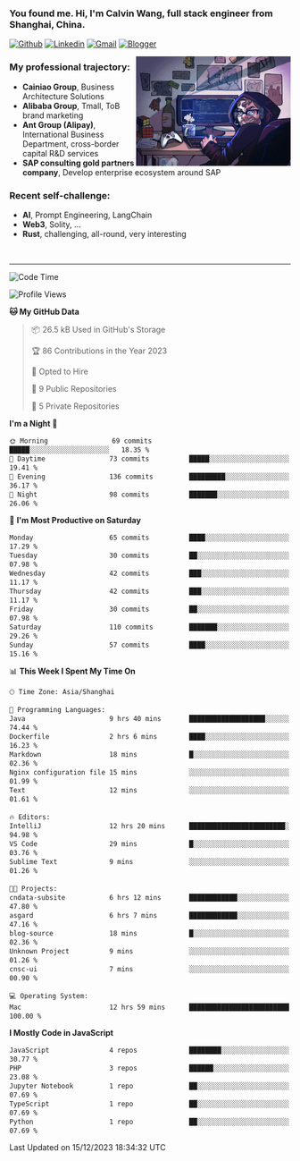<!-- Greeting -->
### You found me. Hi, I'm Calvin Wang, full stack engineer from Shanghai, China.

[![Github](https://img.shields.io/badge/-Github-000?style=flat&logo=Github&logoColor=white)](https://github.com/wangjunneil)
[![Linkedin](https://img.shields.io/badge/-LinkedIn-blue?style=flat&logo=Linkedin&logoColor=white)](https://www.linkedin.com/in/wangjunneil/)
[![Gmail](https://img.shields.io/badge/-Gmail-c14438?style=flat&logo=Gmail&logoColor=white)](mailto:wangjunneil@gmail.com)
[![Blogger](https://img.shields.io/badge/-Blogger-gray?style=flat&logo=Blogger&logoColor=white)](https://www.wangjun.dev)

<!--Introduction -->

<img align="right" alt="img" src="https://raw.githubusercontent.com/wangjunneil/wangjunneil/main/imgs/cover_image.png" width="55%" height="auto" />

### My professional trajectory: 
- **Cainiao Group**, Business Architecture Solutions
- **Alibaba Group**, Tmall, ToB brand marketing
- **Ant Group (Alipay)**, International Business Department, cross-border capital R&D services
- **SAP consulting gold partners company**, Develop enterprise ecosystem around SAP
### Recent self-challenge:
- **AI**, Prompt Engineering, LangChain
- **Web3**, Solity, ...
- **Rust**, challenging, all-round, very interesting

<br/>

---
<!-- Your badges -->

<!--START_SECTION:waka-->
![Code Time](http://img.shields.io/badge/Code%20Time-16%20hrs%2055%20mins-blue)

![Profile Views](http://img.shields.io/badge/Profile%20Views-81-blue)

**🐱 My GitHub Data** 

> 📦 26.5 kB Used in GitHub's Storage 
 > 
> 🏆 86 Contributions in the Year 2023
 > 
> 💼 Opted to Hire
 > 
> 📜 9 Public Repositories 
 > 
> 🔑 5 Private Repositories 
 > 
**I'm a Night 🦉** 

```text
🌞 Morning                69 commits          █████░░░░░░░░░░░░░░░░░░░░   18.35 % 
🌆 Daytime                73 commits          █████░░░░░░░░░░░░░░░░░░░░   19.41 % 
🌃 Evening                136 commits         █████████░░░░░░░░░░░░░░░░   36.17 % 
🌙 Night                  98 commits          ███████░░░░░░░░░░░░░░░░░░   26.06 % 
```
📅 **I'm Most Productive on Saturday** 

```text
Monday                   65 commits          ████░░░░░░░░░░░░░░░░░░░░░   17.29 % 
Tuesday                  30 commits          ██░░░░░░░░░░░░░░░░░░░░░░░   07.98 % 
Wednesday                42 commits          ███░░░░░░░░░░░░░░░░░░░░░░   11.17 % 
Thursday                 42 commits          ███░░░░░░░░░░░░░░░░░░░░░░   11.17 % 
Friday                   30 commits          ██░░░░░░░░░░░░░░░░░░░░░░░   07.98 % 
Saturday                 110 commits         ███████░░░░░░░░░░░░░░░░░░   29.26 % 
Sunday                   57 commits          ████░░░░░░░░░░░░░░░░░░░░░   15.16 % 
```


📊 **This Week I Spent My Time On** 

```text
🕑︎ Time Zone: Asia/Shanghai

💬 Programming Languages: 
Java                     9 hrs 40 mins       ███████████████████░░░░░░   74.44 % 
Dockerfile               2 hrs 6 mins        ████░░░░░░░░░░░░░░░░░░░░░   16.23 % 
Markdown                 18 mins             █░░░░░░░░░░░░░░░░░░░░░░░░   02.36 % 
Nginx configuration file 15 mins             ░░░░░░░░░░░░░░░░░░░░░░░░░   01.99 % 
Text                     12 mins             ░░░░░░░░░░░░░░░░░░░░░░░░░   01.61 % 

🔥 Editors: 
IntelliJ                 12 hrs 20 mins      ████████████████████████░   94.98 % 
VS Code                  29 mins             █░░░░░░░░░░░░░░░░░░░░░░░░   03.76 % 
Sublime Text             9 mins              ░░░░░░░░░░░░░░░░░░░░░░░░░   01.26 % 

🐱‍💻 Projects: 
cndata-subsite           6 hrs 12 mins       ████████████░░░░░░░░░░░░░   47.80 % 
asgard                   6 hrs 7 mins        ████████████░░░░░░░░░░░░░   47.16 % 
blog-source              18 mins             █░░░░░░░░░░░░░░░░░░░░░░░░   02.36 % 
Unknown Project          9 mins              ░░░░░░░░░░░░░░░░░░░░░░░░░   01.26 % 
cnsc-ui                  7 mins              ░░░░░░░░░░░░░░░░░░░░░░░░░   00.90 % 

💻 Operating System: 
Mac                      12 hrs 59 mins      █████████████████████████   100.00 % 
```

**I Mostly Code in JavaScript** 

```text
JavaScript               4 repos             ████████░░░░░░░░░░░░░░░░░   30.77 % 
PHP                      3 repos             ██████░░░░░░░░░░░░░░░░░░░   23.08 % 
Jupyter Notebook         1 repo              ██░░░░░░░░░░░░░░░░░░░░░░░   07.69 % 
TypeScript               1 repo              ██░░░░░░░░░░░░░░░░░░░░░░░   07.69 % 
Python                   1 repo              ██░░░░░░░░░░░░░░░░░░░░░░░   07.69 % 
```




 Last Updated on 15/12/2023 18:34:32 UTC
<!--END_SECTION:waka-->
